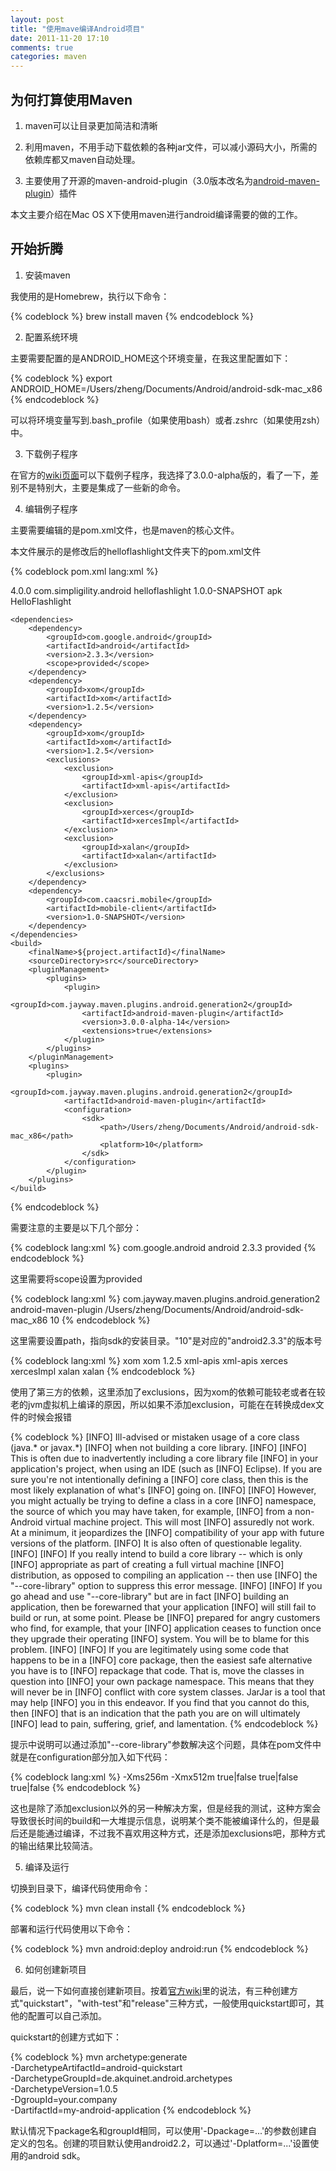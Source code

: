 ```yaml
---
layout: post
title: "使用mave编译Android项目"
date: 2011-11-20 17:10
comments: true
categories: maven
---
```

## 为何打算使用Maven

1. maven可以让目录更加简洁和清晰

2. 利用maven，不用手动下载依赖的各种jar文件，可以减小源码大小，所需的依赖库都又maven自动处理。

3. 主要使用了开源的maven-android-plugin（3.0版本改名为[android-maven-plugin](http://code.google.com/p/maven-android-plugin/wiki/PluginRenamed)）插件


本文主要介绍在Mac OS X下使用maven进行android编译需要的做的工作。

<!--more-->

## 开始折腾

1. 安装maven

我使用的是Homebrew，执行以下命令：

{% codeblock %}
brew install maven
{% endcodeblock %}

2. 配置系统环境

主要需要配置的是ANDROID_HOME这个环境变量，在我这里配置如下：

{% codeblock %}
export ANDROID_HOME=/Users/zheng/Documents/Android/android-sdk-mac_x86
{% endcodeblock %}

可以将环境变量写到.bash_profile（如果使用bash）或者.zshrc（如果使用zsh）中。

3. 下载例子程序

在官方的[wiki页面](http://code.google.com/p/maven-android-plugin/wiki/Samples)可以下载例子程序，我选择了3.0.0-alpha版的，看了一下，差别不是特别大，主要是集成了一些新的命令。

4. 编辑例子程序

主要需要编辑的是pom.xml文件，也是maven的核心文件。

本文件展示的是修改后的helloflashlight文件夹下的pom.xml文件

{% codeblock pom.xml lang:xml %}
<?xml version="1.0" encoding="UTF-8"?>
<project xmlns="http://maven.apache.org/POM/4.0.0" xmlns:xsi="http://www.w3.org/2001/XMLSchema-instance" xsi:schemaLocation="http://maven.apache.org/POM/4.0.0 http://maven.apache.org/maven-v4_0_0.xsd">
    <modelVersion>4.0.0</modelVersion>
    <groupId>com.simpligility.android</groupId>
    <artifactId>helloflashlight</artifactId>
    <version>1.0.0-SNAPSHOT</version>
    <packaging>apk</packaging>
    <name>HelloFlashlight</name>

    <dependencies>
        <dependency>
            <groupId>com.google.android</groupId>
            <artifactId>android</artifactId>
            <version>2.3.3</version>
            <scope>provided</scope>
        </dependency>
        <dependency>
            <groupId>xom</groupId>
            <artifactId>xom</artifactId>
            <version>1.2.5</version>
        </dependency>
        <dependency>
            <groupId>xom</groupId>
            <artifactId>xom</artifactId>
            <version>1.2.5</version>
            <exclusions>
                <exclusion>
                    <groupId>xml-apis</groupId>
                    <artifactId>xml-apis</artifactId>
                </exclusion>
                <exclusion>
                    <groupId>xerces</groupId>
                    <artifactId>xercesImpl</artifactId>
                </exclusion>
                <exclusion>
                    <groupId>xalan</groupId>
                    <artifactId>xalan</artifactId>
                </exclusion>
            </exclusions>
        </dependency>
        <dependency>
            <groupId>com.caacsri.mobile</groupId>
            <artifactId>mobile-client</artifactId>
            <version>1.0-SNAPSHOT</version>
        </dependency>
    </dependencies>
    <build>
        <finalName>${project.artifactId}</finalName>
        <sourceDirectory>src</sourceDirectory>
        <pluginManagement>
            <plugins>
                <plugin>
                    <groupId>com.jayway.maven.plugins.android.generation2</groupId>
                    <artifactId>android-maven-plugin</artifactId>
                    <version>3.0.0-alpha-14</version>
                    <extensions>true</extensions>
                </plugin>
            </plugins>
        </pluginManagement>
        <plugins>
            <plugin>
                <groupId>com.jayway.maven.plugins.android.generation2</groupId>
                <artifactId>android-maven-plugin</artifactId>
                <configuration>
                    <sdk>
                        <path>/Users/zheng/Documents/Android/android-sdk-mac_x86</path>
                        <platform>10</platform>
                    </sdk>
                </configuration>
            </plugin>
        </plugins>
    </build>
</project>
{% endcodeblock %}

需要注意的主要是以下几个部分：

{% codeblock lang:xml %}
<dependency>
  <groupId>com.google.android</groupId>
  <artifactId>android</artifactId>
  <version>2.3.3</version>
  <scope>provided</scope>
</dependency>
{% endcodeblock %}

这里需要将scope设置为provided

{% codeblock lang:xml %}
<plugin>
  <groupId>com.jayway.maven.plugins.android.generation2</groupId>
  <artifactId>android-maven-plugin</artifactId>
  <configuration>
     <sdk>
     <path>/Users/zheng/Documents/Android/android-sdk-mac_x86</path>
     <platform>10</platform>
     </sdk>
  </configuration>
</plugin>
{% endcodeblock %}

这里需要设置path，指向sdk的安装目录。"10"是对应的"android2.3.3"的版本号

{% codeblock lang:xml %}
<dependency>
  <groupId>xom</groupId>
  <artifactId>xom</artifactId>
  <version>1.2.5</version>
  <exclusions>
    <exclusion>
      <groupId>xml-apis</groupId>
      <artifactId>xml-apis</artifactId>
    </exclusion>
    <exclusion>
      <groupId>xerces</groupId>
      <artifactId>xercesImpl</artifactId>
    </exclusion>
    <exclusion>
      <groupId>xalan</groupId>
      <artifactId>xalan</artifactId>
    </exclusion>
  </exclusions>
</dependency>
{% endcodeblock %}

使用了第三方的依赖，这里添加了exclusions，因为xom的依赖可能较老或者在较老的jvm虚拟机上编译的原因，所以如果不添加exclusion，可能在在转换成dex文件的时候会报错

{% codeblock %}
[INFO] Ill-advised or mistaken usage of a core class (java.* or javax.*)
[INFO] when not building a core library.
[INFO] 
[INFO] This is often due to inadvertently including a core library file
[INFO] in your application's project, when using an IDE (such as
[INFO] Eclipse). If you are sure you're not intentionally defining a
[INFO] core class, then this is the most likely explanation of what's
[INFO] going on.
[INFO] 
[INFO] However, you might actually be trying to define a class in a core
[INFO] namespace, the source of which you may have taken, for example,
[INFO] from a non-Android virtual machine project. This will most
[INFO] assuredly not work. At a minimum, it jeopardizes the
[INFO] compatibility of your app with future versions of the platform.
[INFO] It is also often of questionable legality.
[INFO] 
[INFO] If you really intend to build a core library -- which is only
[INFO] appropriate as part of creating a full virtual machine
[INFO] distribution, as opposed to compiling an application -- then use
[INFO] the "--core-library" option to suppress this error message.
[INFO] 
[INFO] If you go ahead and use "--core-library" but are in fact
[INFO] building an application, then be forewarned that your application
[INFO] will still fail to build or run, at some point. Please be
[INFO] prepared for angry customers who find, for example, that your
[INFO] application ceases to function once they upgrade their operating
[INFO] system. You will be to blame for this problem.
[INFO] 
[INFO] If you are legitimately using some code that happens to be in a
[INFO] core package, then the easiest safe alternative you have is to
[INFO] repackage that code. That is, move the classes in question into
[INFO] your own package namespace. This means that they will never be in
[INFO] conflict with core system classes. JarJar is a tool that may help
[INFO] you in this endeavor. If you find that you cannot do this, then
[INFO] that is an indication that the path you are on will ultimately
[INFO] lead to pain, suffering, grief, and lamentation.
{% endcodeblock %}

提示中说明可以通过添加"--core-library"参数解决这个问题，具体在pom文件中就是在configuration部分加入如下代码：

{% codeblock lang:xml %}
<dex>
  <jvmArguments>
    <jvmArgument>-Xms256m</jvmArgument>
    <jvmArgument>-Xmx512m</jvmArgument>
  </jvmArguments> 
  <coreLibrary>true|false</coreLibrary>
  <noLocals>true|false</noLocals>
  <optimize>true|false</optimize>
</dex>
{% endcodeblock %}

这也是除了添加exclusion以外的另一种解决方案，但是经我的测试，这种方案会导致很长时间的build和一大堆提示信息，说明某个类不能被编译什么的，但是最后还是能通过编译，不过我不喜欢用这种方式，还是添加exclusions吧，那种方式的输出结果比较简洁。

5. 编译及运行

切换到目录下，编译代码使用命令：

{% codeblock %}
mvn clean install
{% endcodeblock %}

部署和运行代码使用以下命令：

{% codeblock %}
mvn android:deploy android:run
{% endcodeblock %}

6. 如何创建新项目

最后，说一下如何直接创建新项目。按着[官方wiki](https://github.com/akquinet/android-archetypes/wiki)里的说法，有三种创建方式"quickstart"，"with-test"和"release"三种方式，一般使用quickstart即可，其他的配置可以自己添加。

quickstart的创建方式如下：

{% codeblock %}
mvn archetype:generate \
  -DarchetypeArtifactId=android-quickstart \
  -DarchetypeGroupId=de.akquinet.android.archetypes \
  -DarchetypeVersion=1.0.5 \
  -DgroupId=your.company \
  -DartifactId=my-android-application
{% endcodeblock %}

默认情况下package名和groupId相同，可以使用'-Dpackage=...'的参数创建自定义的包名。创建的项目默认使用android2.2，可以通过'-Dplatform=...'设置使用的android sdk。
